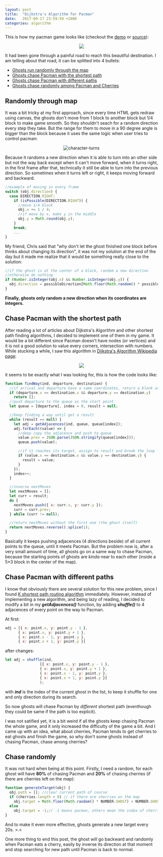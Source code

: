 ```yaml
---
layout: post
title:  "Dijkstra's Algorithm for Pacman"
date:   2017-09-17 23:59:59 +1000
categories: algorithm
---
```

This is how my pacman game looks like (checkout the [demo](https://repl.it/Jv9c/34) or [source](https://github.com/iamstevendao/pacman)):  
<p align="center">
<img src="https://thumbs.gfycat.com/FantasticFondBarnowl-size_restricted.gif"/>
</p>
It had been gone through a painful road to reach this beautiful destination.
I am telling about that road, it can be splitted into 4 bullets:

- [Ghosts run randomly through the map](#randomly-through-map)
- [Ghosts chase Pacman with the shortest path](#chase-pacman-with-the-shortest-path)
- [Ghosts chase Pacman with different paths](#chase-pacman-with-different-paths)
- [Ghosts chase randomly among Pacman and Cherries](#chase-randomly)

## Randomly through map
It was a bit tricky at my first approach, since every time HTML gets redraw using canvas, the ghosts don't move from 1 block to another block but 1/4 block to make game smooth. So they shouldn't seach for a random direction every step they take. But the range for them to move in a 90 degree angle is bigger than the block because it uses the same logic when user tries to control pacman:

<p align="center">
<img src="https://odxwwq.bn1302.livefilestore.com/y4mzvZvsn6p_qk82jNKB2BUNtKvmRZINjDJdjLxTOiNo43jORy-JH026E0bS-vL1TmyB_VCjbexNtERU6rkoIT8WMrlF23Jrc5g76RLL8cFqjvhnRC0Md-YPfNbBB77W4BXc80qBljdBd5YkDGmDYap9_S0UOpBnRaB-e0kxd_ec7w6IdpMkxMriUAqMxnfjcE7pVbYEzVNgDJ5Ral_ePM3oA?width=516&height=273&cropmode=none" alt="character-turns"/></p>
Because it randoms a new direction when it is able to turn into an other side but not the way back except when it can't move forward, when it turns right, in the first frame after that, technically it still be able to turn into the previous direction. So sometimes when it turns left or right, it keeps moving forward and backward.

```js
//example of moving in every frame
switch (obj.direction) {
  case DIRECTION.RIGHT:
    if (isPossible(DIRECTION.RIGHT)) {
      //move 1/4 block 
      obj.x += 1 / 4;
      //if move by x, make y in the middle
      obj.y = Math.round(obj.y);
    }
    break;
    ...
}
```

My friend, Chris said that "why don't let the ghost finished one block before thinks about changing its direction", it was not my solution at the end of the day but it made me realize that it would be something really close to the solution:

```js
//if the ghost is at the center of a block, random a new direction
//otherwise do nothing
if (Number.isInteger(obj.x) && Number.isInteger(obj.y)) {
  obj.direction = possibleDirection[Math.floor(Math.random() * possibleDirection.length];
}
```
**Finally, ghosts only random a new direction when its coordinates are integers.**

## Chase Pacman with the shortest path
After reading a lot of articles about Dijkstra's Algorithm and other shortest path finding algorithms, I decided to implement one of them in my game.
It would be a bit different since Pacman doesn't have nodes (or vertices) and it is not a good solution to value every corners, intersection with numbers. While stucking a while, I saw this algorithm in [Dijkstra's Algorithm Wikipedia page](https://en.wikipedia.org/wiki/Dijkstra%27s_algorithm):

<p align="center">
<img src="https://upload.wikimedia.org/wikipedia/commons/2/23/Dijkstras_progress_animation.gif"/>
</p>

it seems to be exactly what I was looking for, this is how the code looks like:

```js
function findWay(ind, departure, destination) {
  //if arrival and departure have a same coordinates, return a blank array
  if (departure.x == destination.x && departure.y == destination.y)
    return [];
  //push departure to the queue as the start point
  let queue = [departure], index = 0, result = null;

  //keep finding a way until get a result
  while (result == null) {
    let adj = getAdjacences(ind, queue, queue[index]);
    adj.forEach((value) => {
      //deep copy the adjacence and push to queue
      value.prev = JSON.parse(JSON.stringify(queue[index]));
      queue.push(value);

      //if it reaches its target, assign to result and break the loop
      if (value.x == destination.x && value.y == destination.y) {
        result = value;
      }
    });
    index++;
  }

  //inverse nextMoves
  let nextMoves = [];
  let curr = result;
  do {
    nextMoves.push({ x: curr.x, y: curr.y });
    curr = curr.prev;
  } while (curr != null);

  //return nextMoves without the first one (the ghost itself)
  return nextMoves.reverse().splice(1);
}
```
Basically it keeps pushing adjacences (4 directions beside) of all current points to the queue, until it meets Pacman.
But the problem now is, after a very small amount of time, all ghosts go on a same way to chase Pacman, because the starting points of ghosts are *kinda* near to each other (inside a 5*3 block in the center of the map).

## Chase Pacman with different paths
I know that obviously there are several solution for this new problem, since I found [K shortest path routing algorithm](https://en.wikipedia.org/wiki/K_shortest_path_routing) immediately.
However, instead of implementing a new algorithm, and being lazy of reading, I decided to modify a bit in my ***getAdjacences()*** function, by adding ***shuffle()*** to 4 adjacences of every point on the way to Pacman.

At first:
```js
adj = [{ x: point.x, y: point.y - 1 }, 
      { x: point.x, y: point.y + 1 }, 
      { x: point.x - 1, y: point.y }, 
      { x: point.x + 1, y: point.y }]
```
after changes:
```js
let adj = shuffle(ind, 
                [{ x: point.x, y: point.y - 1 }, 
                { x: point.x, y: point.y + 1 }, 
                { x: point.x - 1, y: point.y }, 
                { x: point.x + 1, y: point.y }]
                );
```
with ***ind*** is the index of the current ghost in the list, to keep it shuffle for one and only direction during its search.

So now ghosts will chase Pacman by *different* shortest path (eventhough they could be  same if the path is too explicit).

I was not satified yet, it is a bit weird if all the ghosts keep chasing Pacman the whole game, and it only increased the difficulty of the game a bit. And I came up with an idea, what about cherries, Pacman tends to get cherries to eat ghosts and finish the game, so why don't some ghosts instead of chasing Pacman, chase among cherries?

## Chase randomly
It was not hard when being at this point.
Firstly, I need a random, for each ghost will have **80%** of chasing Pacman and **20%** of chasing cherries (if there are cherries left on the map):

```js
function generateTarget(obj) {
  obj.path = []; //clear current path of course
  if (cherries.length > 0) // if there are cherries on the map
    obj.target = Math.floor(Math.random() * NUMBER.GHOST) > NUMBER.GHOST / 4 ? -1 : Math.floor(Math.random() * cherries.length);
  else
    obj.target = -1;// -1 means pacman, others mean the index of cherries in the list
}
```

And to make it even more effective, ghosts generate a new target every 20s. >.<

One more thing to end this post, the ghost will go backward and randomly when Pacman eats a cherry, easily by inverse its direction at that moment and stop searching for new path until Pacman is back to normal.